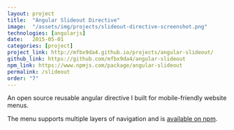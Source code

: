 ```yaml
---
layout: project
title:  "Angular Slideout Directive"
image:  "/assets/img/projects/slideout-directive-screenshot.png"
technologies: [angularjs]
date:   2015-05-01
categories: [project]
project_link: http://mfbx9da4.github.io/projects/angular-slideout/
github_link: https://github.com/mfbx9da4/angular-slideout
npm_link: https://www.npmjs.com/package/angular-slideout
permalink: /slideout
order: "7"
---
```


An open source reusable angular directive I built for mobile-friendly website menus.   

The menu supports multiple layers of navigation and is [available on npm](https://www.npmjs.com/package/angular-slideout).  

